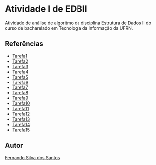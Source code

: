 # Atividade I de EDBII

Atividade de análise de algoritmo da disciplina Estrutura de Dados II do curso de bacharelado em Tecnologia da Informação da UFRN.

## Referências


- [Tarefa1](https://github.com/nandosannn/edb2-atividade1/tree/main/tarefa_01)
- [Tarefa2](https://github.com/nandosannn/edb2-atividade1/tree/main/tarefa_02)
- [Tarefa3](https://github.com/nandosannn/edb2-atividade1/tree/main/tarefa_03)
- [Tarefa4](https://github.com/nandosannn/edb2-atividade1/tree/main/tarefa_04)
- [Tarefa5](https://github.com/nandosannn/edb2-atividade1/tree/main/tarefa_05)
- [Tarefa6](https://github.com/nandosannn/edb2-atividade1/tree/main/tarefa_06)
- [Tarefa7](https://github.com/nandosannn/edb2-atividade1/tree/main/tarefa_07)
- [Tarefa8](https://github.com/nandosannn/edb2-atividade1/tree/main/tarefa_08)
- [Tarefa9](https://github.com/nandosannn/edb2-atividade1/tree/main/tarefa_09)
- [Tarefa10](https://github.com/nandosannn/edb2-atividade1/tree/main/tarefa_10)
- [Tarefa11](https://github.com/nandosannn/edb2-atividade1/tree/main/tarefa_11)
- [Tarefa12](https://github.com/nandosannn/edb2-atividade1/tree/main/tarefa_12)
- [Tarefa13](https://github.com/nandosannn/edb2-atividade1/tree/main/tarefa_13)
- [Tarefa14](https://github.com/nandosannn/edb2-atividade1/tree/main/tarefa_14)
- [Tarefa15](https://github.com/nandosannn/edb2-atividade1/tree/main/tarefa_15)

## Autor
[Fernando Silva dos Santos]()
